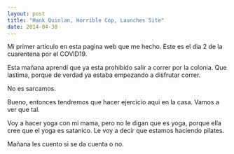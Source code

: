 ```yaml
---
layout: post
title: "Hank Quinlan, Horrible Cop, Launches Site"
date: 2014-04-30
---
```


Mi primer articulo en esta pagina web que me hecho. Este es el dia 2 de la cuarentena por el COVID19.

Esta mañana aprendí que ya esta prohibido salir a correr por la colonia. Que lastima, porque de verdad ya estaba empezando a disfrutar correr.

No es sarcamos.

Bueno, entonces tendremos que hacer ejercicio aqui en la casa. Vamos a ver que tal.

Voy a hacer yoga con mi mama, pero no le digan que es yoga, porque ella cree que el yoga es satanico. Le voy a decir que estamos haciendo pilates.

Mañana les cuento si se da cuenta o no.
